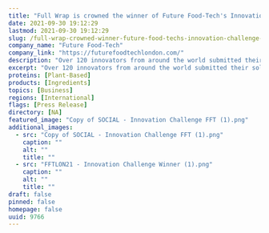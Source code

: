 ```yaml
---
title: "Full Wrap is crowned the winner of Future Food-Tech's Innovation Challenge with Kraft Heinz"
date: 2021-09-30 19:12:29
lastmod: 2021-09-30 19:12:29
slug: /full-wrap-crowned-winner-future-food-techs-innovation-challenge-kraft-heinz
company_name: "Future Food-Tech"
company_link: "https://futurefoodtechlondon.com/"
description: "Over 120 innovators from around the world submitted their solutions to solve the challenge set by Kraft Heinz. After an in-depth review and judging process, the team at Kraft Heinz selected three finalists for the Innovation Challenge Finale to present their solutions."
excerpt: "Over 120 innovators from around the world submitted their solutions to solve the challenge set by Kraft Heinz. After an in-depth review and judging process, the team at Kraft Heinz selected three finalists for the Innovation Challenge Finale to present their solutions."
proteins: [Plant-Based]
products: [Ingredients]
topics: [Business]
regions: [International]
flags: [Press Release]
directory: [NA]
featured_image: "Copy of SOCIAL - Innovation Challenge FFT (1).png"
additional_images:
  - src: "Copy of SOCIAL - Innovation Challenge FFT (1).png"
    caption: ""
    alt: ""
    title: ""
  - src: "FFTLON21 - Innovation Challenge Winner (1).png"
    caption: ""
    alt: ""
    title: ""
draft: false
pinned: false
homepage: false
uuid: 9766
---
```

